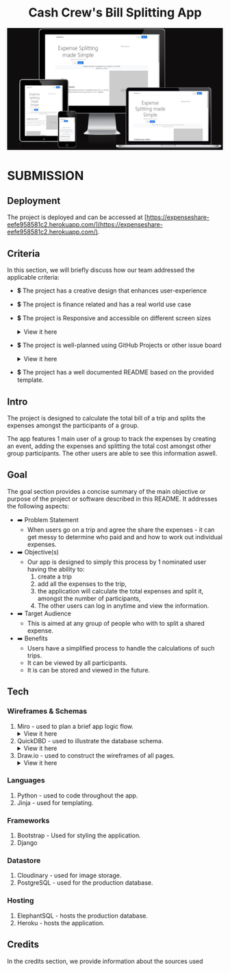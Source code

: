 
<h1 align="center">
    <strong> Cash Crew's Bill Splitting App </strong>
</h1>


<img src="static\images\mockup.jpg" alt="Mock Up" width="1200"/>


# SUBMISSION
## Deployment

The project is deployed and can be accessed at [https://expenseshare-eefe958581c2.herokuapp.com/](https://expenseshare-eefe958581c2.herokuapp.com/).

## Criteria
In this section, we will briefly discuss how our team addressed the applicable criteria:

- 💲 The project has a creative design that enhances user-experience
- 💲 The project is finance related and has a real world use case
- 💲 The project is Responsive and accessible on different screen sizes
    <details>
        <summary>View it here</summary>
        <img src="static\images\mockup.jpg" alt="Responsive Design">
    </details>  
- 💲 The project is well-planned using GitHub Projects or other issue board
    <details>
        <summary>View it here</summary>
        <img src="static\images\projectboard.jpg" alt="Project Board">
    </details>    

- 💲 The project has a well documented README based on the provided template.


## Intro
The project is designed to calculate the total bill of a trip and splits the expenses amongst the participants of a group.

The app features 1 main user of a group to track the expenses by creating an event, adding the expenses and splitting the total cost amongst other group participants. The other users are able to see this information aswell.

## Goal
The goal section provides a concise summary of the main objective or purpose of the project or software described in this README. It addresses the following aspects:

- ➡️ Problem Statement
    * When users go on a trip and agree the share the expenses - it can get messy to determine who paid and and how to work out individual expenses.
- ➡️ Objective(s)
    * Our app is designed to simply this process by 1 nominated user having the ability to:
        1. create a trip
        2. add all the expenses to the trip,
        3. the application will calculate the total expenses and split it, amongst the number of participants,
        4. The other users can log in anytime and view the information. 
- ➡️ Target Audience
    * This is aimed at any group of people who with to split a shared expense.
- ➡️ Benefits
    * Users have a simplified process to handle the calculations of such trips.
    * It can be viewed by all participants.
    * It is can be stored and viewed in the future.

## Tech
### Wireframes & Schemas
1. Miro - used to plan a brief app logic flow.
    <details>
        <summary>View it here</summary>
        <img src="static\images\logicboard.jpg" alt="Logic Board">
    </details>
2. QuickDBD - used to illustrate the database schema.
    <details>
        <summary>View it here</summary>
        <img src="static\images\dbschema.jpg" alt="Database Schema">
    </details>
3. Draw.io - used to construct the wireframes of all pages.
    <details>
        <summary>View it here</summary>
        <img src="" alt="Wireframes">
    </details>

### Languages
1. Python - used to code throughout the app.
2. Jinja - used for templating.

### Frameworks
1. Bootstrap - Used for styling the application.
2. Django

### Datastore
1. Cloudinary - used for image storage.
2. PostgreSQL - used for the production database.

### Hosting
1. ElephantSQL - hosts the production database.
2. Heroku - hosts the application.


## Credits
In the credits section, we provide information about the sources used